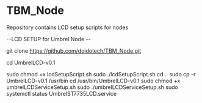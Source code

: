 # TBM_Node
Repository contains LCD setup scripts for nodes

--LCD SETUP for Umbrel Node --

git clone https://github.com/doidotech/TBM_Node.git

cd UmbrelLCD-v0.1

sudo chmod +x lcdSetupScript.sh
sudo ./lcdSetupScript.sh
cd ..
sudo cp -r UmbrelLCD-v0.1 /usr/bin
cd /usr/bin/UmbrelLCD-v0.1
sudo chmod +x umbrelLCDServiceSetup.sh
sudo ./umbrelLCDServiceSetup.sh
sudo systemctl status UmbrelST7735LCD.service
